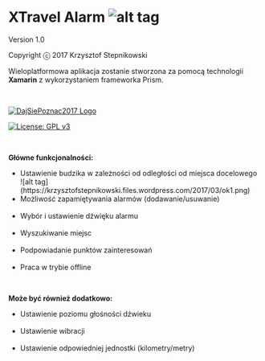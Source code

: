 # <b> XTravel Alarm </b> ![alt tag](https://i1.wp.com/krzysztofstepnikowski.files.wordpress.com/2017/03/logo.png?ssl=1&w=450) <br />

Version 1.0

Copyright ⓒ 2017 Krzysztof Stepnikowski

Wieloplatformowa aplikacja zostanie stworzona za pomocą technologii <b>Xamarin</b> z wykorzystaniem frameworka Prism. 

<br/>

[![DajSiePoznac2017 Logo](https://i2.wp.com/krzysztofstepnikowski.files.wordpress.com/2017/03/dsp2017-1.png?ssl=1&w=450)](http://dajsiepoznac.pl/)

[![License: GPL v3](https://img.shields.io/badge/License-GPL%20v3-blue.svg)](http://www.gnu.org/licenses/gpl-3.0)

<br />

<b>Główne funkcjonalności: </b>

<ul>
<li>Ustawienie budzika w zależności od odległości od miejsca docelowego</li> ![alt tag](https://krzysztofstepnikowski.files.wordpress.com/2017/03/ok1.png)
<br/>
<li>Możliwość zapamiętywania alarmów (dodawanie/usuwanie)</li>
<br/>
<li>Wybór i ustawienie dźwięku alarmu</li>
<br/>
<li>Wyszukiwanie miejsc</li>
<br/>
<li>Podpowiadanie punktów zainteresowań</li>
<br/>
<li>Praca w trybie offline</li>
</ul>
<br/>

<b>Może być również dodatkowo:</b><br/>
<ul>
<li>Ustawienie poziomu głośności dźwieku</li>
<br/>
<li>Ustawienie wibracji</li>
<br />
<li>Ustawienie odpowiedniej jednostki (kilometry/metry)</li>
</ul>




